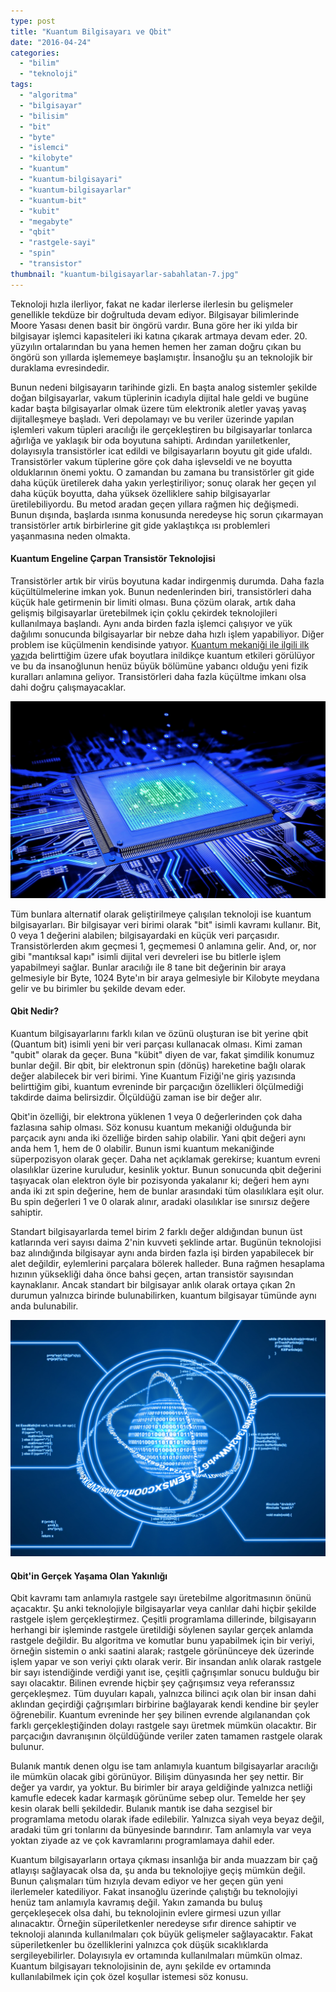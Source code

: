 ```yaml
---
type: post
title: "Kuantum Bilgisayarı ve Qbit"
date: "2016-04-24"
categories: 
  - "bilim"
  - "teknoloji"
tags: 
  - "algoritma"
  - "bilgisayar"
  - "bilisim"
  - "bit"
  - "byte"
  - "islemci"
  - "kilobyte"
  - "kuantum"
  - "kuantum-bilgisayari"
  - "kuantum-bilgisayarlar"
  - "kuantum-bit"
  - "kubit"
  - "megabyte"
  - "qbit"
  - "rastgele-sayi"
  - "spin"
  - "transistor"
thumbnail: "kuantum-bilgisayarlar-sabahlatan-7.jpg"
---
```


Teknoloji hızla ilerliyor, fakat ne kadar ilerlerse ilerlesin bu gelişmeler genellikle tekdüze bir doğrultuda devam ediyor. Bilgisayar bilimlerinde Moore Yasası denen basit bir öngörü vardır. Buna göre her iki yılda bir bilgisayar işlemci kapasiteleri iki katına çıkarak artmaya devam eder. 20. yüzyılın ortalarından bu yana hemen hemen her zaman doğru çıkan bu öngörü son yıllarda işlememeye başlamıştır. İnsanoğlu şu an teknolojik bir duraklama evresindedir.

Bunun nedeni bilgisayarın tarihinde gizli. En başta analog sistemler şekilde doğan bilgisayarlar, vakum tüplerinin icadıyla dijital hale geldi ve bugüne kadar başta bilgisayarlar olmak üzere tüm elektronik aletler yavaş yavaş dijitalleşmeye başladı. Veri depolamayı ve bu veriler üzerinde yapılan işlemleri vakum tüpleri aracılığı ile gerçekleştiren bu bilgisayarlar tonlarca ağırlığa ve yaklaşık bir oda boyutuna sahipti. Ardından yarıiletkenler, dolayısıyla transistörler icat edildi ve bilgisayarların boyutu git gide ufaldı. Transistörler vakum tüplerine göre çok daha işlevseldi ve ne boyutta olduklarının önemi yoktu. O zamandan bu zamana bu transistörler git gide daha küçük üretilerek daha yakın yerleştiriliyor; sonuç olarak her geçen yıl daha küçük boyutta, daha yüksek özelliklere sahip bilgisayarlar üretilebiliyordu. Bu metod aradan geçen yıllara rağmen hiç değişmedi. Bunun dışında, başlarda ısınma konusunda neredeyse hiç sorun çıkarmayan transistörler artık birbirlerine git gide yaklaştıkça ısı problemleri yaşanmasına neden olmakta.

#### Kuantum Engeline Çarpan Transistör Teknolojisi

Transistörler artık bir virüs boyutuna kadar indirgenmiş durumda. Daha fazla küçültülmelerine imkan yok. Bunun nedenlerinden biri, transistörleri daha küçük hale getirmenin bir limiti olması. Buna çözüm olarak, artık daha gelişmiş bilgisayarlar üretebilmek için çoklu çekirdek teknolojileri kullanılmaya başlandı. Aynı anda birden fazla işlemci çalışıyor ve yük dağılımı sonucunda bilgisayarlar bir nebze daha hızlı işlem yapabiliyor. Diğer problem ise küçülmenin kendisinde yatıyor. [Kuantum mekaniği ile ilgili ilk yazı](http://sabahlatan.com/blog/kuantum-fizigi-nedir-ne-degildir/)da belirttiğim üzere ufak boyutlara inildikçe kuantum etkileri görülüyor ve bu da insanoğlunun henüz büyük bölümüne yabancı olduğu yeni fizik kuralları anlamına geliyor. Transistörleri daha fazla küçültme imkanı olsa dahi doğru çalışmayacaklar.

![Bilgisayar işlemcisi](images/cpu.jpg)

Tüm bunlara alternatif olarak geliştirilmeye çalışılan teknoloji ise kuantum bilgisayarları. Bir bilgisayar veri birimi olarak "bit" isimli kavramı kullanır. Bit, 0 veya 1 değerini alabilen; bilgisayardaki en küçük veri parçasıdır. Transistörlerden akım geçmesi 1, geçmemesi 0 anlamına gelir. And, or, nor gibi "mantıksal kapı" isimli dijital veri devreleri ise bu bitlerle işlem yapabilmeyi sağlar. Bunlar aracılığı ile 8 tane bit değerinin bir araya gelmesiyle bir Byte, 1024 Byte'ın bir araya gelmesiyle bir Kilobyte meydana gelir ve bu birimler bu şekilde devam eder.

#### Qbit Nedir?

Kuantum bilgisayarlarını farklı kılan ve özünü oluşturan ise bit yerine qbit (Quantum bit) isimli yeni bir veri parçası kullanacak olması. Kimi zaman "qubit" olarak da geçer. Buna "kübit" diyen de var, fakat şimdilik konumuz bunlar değil. Bir qbit, bir elektronun spin (dönüş) hareketine bağlı olarak değer alabilecek bir veri birimi. Yine Kuantum Fiziği'ne giriş yazısında belirttiğim gibi, kuantum evreninde bir parçacığın özellikleri ölçülmediği takdirde daima belirsizdir. Ölçüldüğü zaman ise bir değer alır.

Qbit'in özelliği, bir elektrona yüklenen 1 veya 0 değerlerinden çok daha fazlasına sahip olması. Söz konusu kuantum mekaniği olduğunda bir parçacık aynı anda iki özelliğe birden sahip olabilir. Yani qbit değeri aynı anda hem 1, hem de 0 olabilir. Bunun ismi kuantum mekaniğinde süperpozisyon olarak geçer. Daha net açıklamak gerekirse; kuantum evreni olasılıklar üzerine kuruludur, kesinlik yoktur. Bunun sonucunda qbit değerini taşıyacak olan elektron öyle bir pozisyonda yakalanır ki; değeri hem aynı anda iki zıt spin değerine, hem de bunlar arasındaki tüm olasılıklara eşit olur. Bu spin değerleri 1 ve 0 olarak alınır, aradaki olasılıklar ise sınırsız değere sahiptir.

Standart bilgisayarlarda temel birim 2 farklı değer aldığından bunun üst katlarında veri sayısı daima 2'nin kuvveti şeklinde artar. Bugünün teknolojisi baz alındığında bilgisayar aynı anda birden fazla işi birden yapabilecek bir alet değildir, eylemlerini parçalara bölerek halleder. Buna rağmen hesaplama hızının yüksekliği daha önce bahsi geçen, artan transistör sayısından kaynaklanır. Ancak standart bir bilgisayar anlık olarak ortaya çıkan 2n durumun yalnızca birinde bulunabilirken, kuantum bilgisayar tümünde aynı anda bulunabilir.

![Kuantum bilgisayar](images/Quantum_Computer.jpg)

#### Qbit'in Gerçek Yaşama Olan Yakınlığı

Qbit kavramı tam anlamıyla rastgele sayı üretebilme algoritmasının önünü açacaktır. Şu anki teknolojiyle bilgisayarlar veya canlılar dahi hiçbir şekilde rastgele işlem gerçekleştirmez. Çeşitli programlama dillerinde, bilgisayarın herhangi bir işleminde rastgele üretildiği söylenen sayılar gerçek anlamda rastgele değildir. Bu algoritma ve komutlar bunu yapabilmek için bir veriyi, örneğin sistemin o anki saatini alarak; rastgele görününceye dek üzerinde işlem yapar ve son veriyi çıktı olarak verir. Bir insandan anlık olarak rastgele bir sayı istendiğinde verdiği yanıt ise, çeşitli çağrışımlar sonucu bulduğu bir sayı olacaktır. Bilinen evrende hiçbir şey çağrışımsız veya referanssız gerçekleşmez. Tüm duyuları kapalı, yalnızca bilinci açık olan bir insan dahi aklından geçirdiği çağrışımları birbirine bağlayarak kendi kendine bir şeyler öğrenebilir. Kuantum evreninde her şey bilinen evrende algılanandan çok farklı gerçekleştiğinden dolayı rastgele sayı üretmek mümkün olacaktır. Bir parçacığın davranışının ölçüldüğünde veriler zaten tamamen rastgele olarak bulunur.

Bulanık mantık denen olgu ise tam anlamıyla kuantum bilgisayarlar aracılığı ile mümkün olacak gibi görünüyor. Bilişim dünyasında her şey nettir. Bir değer ya vardır, ya yoktur. Bu birimler bir araya geldiğinde yalnızca netliği kamufle edecek kadar karmaşık görünüme sebep olur. Temelde her şey kesin olarak belli şekildedir. Bulanık mantık ise daha sezgisel bir programlama metodu olarak ifade edilebilir. Yalnızca siyah veya beyaz değil, aradaki tüm gri tonlarını da bünyesinde barındırır. Tam anlamıyla var veya yoktan ziyade az ve çok kavramlarını programlamaya dahil eder.

Kuantum bilgisayarların ortaya çıkması insanlığa bir anda muazzam bir çağ atlayışı sağlayacak olsa da, şu anda bu teknolojiye geçiş mümkün değil. Bunun çalışmaları tüm hızıyla devam ediyor ve her geçen gün yeni ilerlemeler katediliyor. Fakat insanoğlu üzerinde çalıştığı bu teknolojiyi henüz tam anlamıyla kavramış değil. Yakın zamanda bu buluş gerçekleşecek olsa dahi, bu teknolojinin evlere girmesi uzun yıllar alınacaktır. Örneğin süperiletkenler neredeyse sıfır dirence sahiptir ve teknoloji alanında kullanılmaları çok büyük gelişmeler sağlayacaktır. Fakat süperiletkenler bu özelliklerini yalnızca çok düşük sıcaklıklarda sergileyebilirler. Dolayısıyla ev ortamında kullanılmaları mümkün olmaz. Kuantum bilgisayarı teknolojisinin de, aynı şekilde ev ortamında kullanılabilmek için çok özel koşullar istemesi söz konusu.
